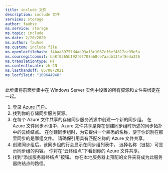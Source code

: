 ```yaml
---
title: include 文件
description: include 文件
services: storage
author: fauhse
ms.service: storage
ms.topic: include
ms.date: 2/20/2020
ms.author: fauhse
ms.custom: include file
ms.openlocfilehash: f4baa89757d4ae93af8c1067cf6ef4617ce95e5a
ms.sourcegitcommit: ba8f0365b192f6f708eb8ce7aadb134ef8eda326
ms.translationtype: HT
ms.contentlocale: zh-CN
ms.lasthandoff: 05/08/2021
ms.locfileid: "109644940"
---
```

此步骤将前面步骤中在 Windows Server 实例中设置的所有资源和文件夹绑定在一起。

1. 登录 [Azure 门户](https://portal.azure.com)。
1. 找到你的存储同步服务资源。
1. 在每个 Azure 文件共享的存储同步服务资源中创建一个新的同步组。 在 Azure 文件同步术语中，Azure 文件共享是你在创建同步组时所述的同步拓扑中的云终结点。 在创建同步组时，为它提供一个熟悉的名称，便于你识别在那里同步的是哪组文件。 请确保引用具有匹配名称的 Azure 文件共享。
1. 创建同步组后，该同步组的行会显示在同步组列表中。 选择名称（链接）可显示同步组的内容。 你将在“云终结点”下看到你的 Azure 文件共享。
1. 找到“添加服务器终结点”按钮。 你在本地服务器上预配的文件夹将成为此服务器终结点的路径。
